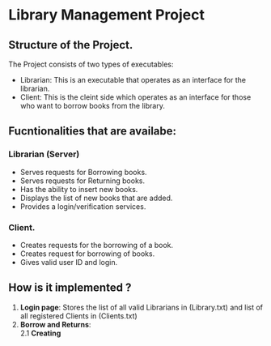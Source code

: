 # Library Management Project

## Structure of the Project.
The Project consists of two types of executables:

 - Librarian: This is an executable that operates as an interface for the librarian.
 - Client: This is the cleint side which operates as an interface for those who want to borrow books from the library.

 ## Fucntionalities that are availabe:

 ### Librarian (Server)
 - Serves requests for Borrowing books.
 - Serves requests for Returning books.
 - Has the ability to insert new books.
 - Displays the list of new books that are added.
 - Provides a login/verification services.

 ### Client.
 - Creates requests for the borrowing of a book.
 - Creates request for borrowing of books.
 - Gives valid user ID and login.

## How is it implemented ?
 1. **Login page**: Stores the list of all valid Librarians in (Library.txt) and list of all registered Clients in (Clients.txt)
 2. **Borrow and Returns**: \
    2.1 **Creating**
